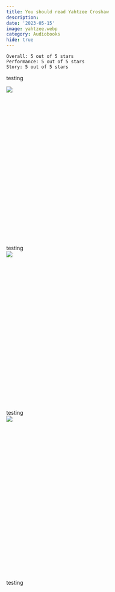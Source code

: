 ```yaml
---
title: You should read Yahtzee Croshaw
description: 
date: '2023-05-15'
image: yahtzee.webp
category: Audiobooks
hide: true
---
```


```
Overall: 5 out of 5 stars
Performance: 5 out of 5 stars
Story: 5 out of 5 stars
```
testing 
<div class="rounded shadow-xl bg-indigo-300 overflow-hidden relative mb-4 mt-4" style="height: 30em;">
    <img class="w-full absolute -bottom-14 object-cover" src="/images/mogworld.jpg">
</div>
testing
<div class="rounded shadow-xl bg-indigo-300 overflow-hidden relative mb-4 mt-4" style="height: 30em;">
    <img class="w-full absolute -bottom-14 object-cover" src="/images/mckweon.jpg">
</div>
testing
<div class="rounded shadow-xl bg-indigo-300 overflow-hidden relative mb-4 mt-4" style="height: 30em;">
    <img class="w-full absolute -bottom-14 object-cover" src="/images/deda.jpg">
</div>

testing
